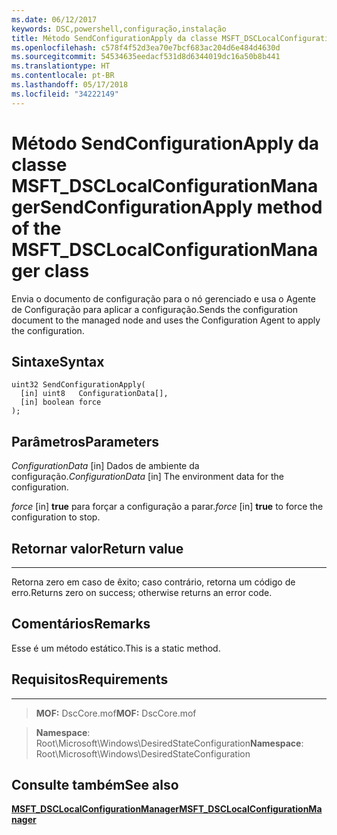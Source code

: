 ```yaml
---
ms.date: 06/12/2017
keywords: DSC,powershell,configuração,instalação
title: Método SendConfigurationApply da classe MSFT_DSCLocalConfigurationManager
ms.openlocfilehash: c578f4f52d3ea70e7bcf683ac204d6e484d4630d
ms.sourcegitcommit: 54534635eedacf531d8d6344019dc16a50b8b441
ms.translationtype: HT
ms.contentlocale: pt-BR
ms.lasthandoff: 05/17/2018
ms.locfileid: "34222149"
---
```

# <a name="sendconfigurationapply-method-of-the-msftdsclocalconfigurationmanager-class"></a><span data-ttu-id="1ec8f-103">Método SendConfigurationApply da classe MSFT_DSCLocalConfigurationManager</span><span class="sxs-lookup"><span data-stu-id="1ec8f-103">SendConfigurationApply method of the MSFT_DSCLocalConfigurationManager class</span></span>

<span data-ttu-id="1ec8f-104">Envia o documento de configuração para o nó gerenciado e usa o Agente de Configuração para aplicar a configuração.</span><span class="sxs-lookup"><span data-stu-id="1ec8f-104">Sends the configuration document to the managed node and uses the Configuration Agent to apply the configuration.</span></span>

<a name="syntax"></a><span data-ttu-id="1ec8f-105">Sintaxe</span><span class="sxs-lookup"><span data-stu-id="1ec8f-105">Syntax</span></span>
------

```mof
uint32 SendConfigurationApply(
  [in] uint8   ConfigurationData[],
  [in] boolean force
);
```

<a name="parameters"></a><span data-ttu-id="1ec8f-106">Parâmetros</span><span class="sxs-lookup"><span data-stu-id="1ec8f-106">Parameters</span></span>
----------

<span data-ttu-id="1ec8f-107">*ConfigurationData* \[in\] Dados de ambiente da configuração.</span><span class="sxs-lookup"><span data-stu-id="1ec8f-107">*ConfigurationData* \[in\] The environment data for the configuration.</span></span>

<span data-ttu-id="1ec8f-108">*force* \[in\] **true** para forçar a configuração a parar.</span><span class="sxs-lookup"><span data-stu-id="1ec8f-108">*force* \[in\] **true** to force the configuration to stop.</span></span>

## <a name="return-value"></a><span data-ttu-id="1ec8f-109">Retornar valor</span><span class="sxs-lookup"><span data-stu-id="1ec8f-109">Return value</span></span>
------------

<span data-ttu-id="1ec8f-110">Retorna zero em caso de êxito; caso contrário, retorna um código de erro.</span><span class="sxs-lookup"><span data-stu-id="1ec8f-110">Returns zero on success; otherwise returns an error code.</span></span>

## <a name="remarks"></a><span data-ttu-id="1ec8f-111">Comentários</span><span class="sxs-lookup"><span data-stu-id="1ec8f-111">Remarks</span></span>

<span data-ttu-id="1ec8f-112">Esse é um método estático.</span><span class="sxs-lookup"><span data-stu-id="1ec8f-112">This is a static method.</span></span>

## <a name="requirements"></a><span data-ttu-id="1ec8f-113">Requisitos</span><span class="sxs-lookup"><span data-stu-id="1ec8f-113">Requirements</span></span>
------------
><span data-ttu-id="1ec8f-114">**MOF:** DscCore.mof</span><span class="sxs-lookup"><span data-stu-id="1ec8f-114">**MOF:** DscCore.mof</span></span>

><span data-ttu-id="1ec8f-115">**Namespace**: Root\Microsoft\Windows\DesiredStateConfiguration</span><span class="sxs-lookup"><span data-stu-id="1ec8f-115">**Namespace**: Root\Microsoft\Windows\DesiredStateConfiguration</span></span>


## <a name="see-also"></a><span data-ttu-id="1ec8f-116">Consulte também</span><span class="sxs-lookup"><span data-stu-id="1ec8f-116">See also</span></span>


[<span data-ttu-id="1ec8f-117">**MSFT_DSCLocalConfigurationManager**</span><span class="sxs-lookup"><span data-stu-id="1ec8f-117">**MSFT_DSCLocalConfigurationManager**</span></span>](msft-dsclocalconfigurationmanager.md)